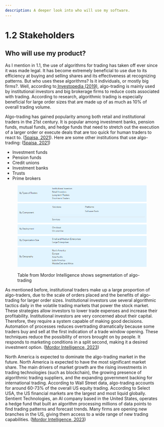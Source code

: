 ```yaml
---
description: A deeper look into who will use my software.
---
```


# 1.2 Stakeholders

## Who will use my product?

As I mention in 1.1, the use of algorithms for trading has taken off ever since it was made legal. It has become extremely beneficial to use due to its efficiency at buying and selling shares and its effectiveness at recognizing patterns. But who uses these algorithms? Is it individuals, or mostly big firms?. Well, according to[ Investopedia (2019)](../reference-list.md), algo-trading is mainly used by institutional investors and big brokerage firms to reduce costs associated with trading. According to research, algorithmic trading is especially beneficial for large order sizes that are made up of as much as 10% of overall trading volume.

Algo-trading has gained popularity among both retail and institutional traders in the 21st century. It is popular among investment banks, pension funds, mutual funds, and hedge funds that need to stretch out the execution of a larger order or execute deals that are too quick for human traders to react to. ([5paisa, 2021](../reference-list.md)). Here are some other institutions that use algo-trading: ([5paisa, 2021](../reference-list.md))

* Investment funds
* Pension funds
* Credit unions
* Investment banks
* Trusts
* Prime brokers

<figure><img src="../.gitbook/assets/image (1) (1) (1) (1) (1).png" alt=""><figcaption><p>Table from Mordor Intelligence shows segmentation of algo-trading</p></figcaption></figure>

As mentioned before, institutional traders make up a large proportion of algo-traders, due to the scale of orders placed and the benefits of algo-trading for larger order sizes. Institutional investors use several algorithmic tactics daily in the volatile trading markets that power the stock market. These strategies allow investors to lower trade expenses and increase their profitability. Institutional investors are very concerned about their capital. Therefore, they require a system capable of making good decisions. Automation of processes reduces overtrading dramatically because some traders buy and sell at the first indication of a trade window opening. These techniques reduce the possibility of errors brought on by people. It responds to marketing conditions in a split second, making it a desired investment option. ([Mordor Intelligence, 2023](../reference-list.md))

North America is expected to dominate the algo-trading market in the future. North America is expected to have the most significant market share. The main drivers of market growth are the rising investments in trading technologies (such as blockchain), the growing presence of algorithmic trading suppliers, and the expanding government backing for international trading. According to Wall Street data, algo-trading accounts for around 60-73% of the overall US equity trading. According to Select USA, the US financial markets are the largest and most liquid globally. Sentient Technologies, an AI company based in the United States, operates a hedge fund that built an algorithm processing millions of data points to find trading patterns and forecast trends. Many firms are opening new branches in the US, giving them access to a wide range of new trading capabilities. ([Mordor Intelligence, 2023](../reference-list.md))

